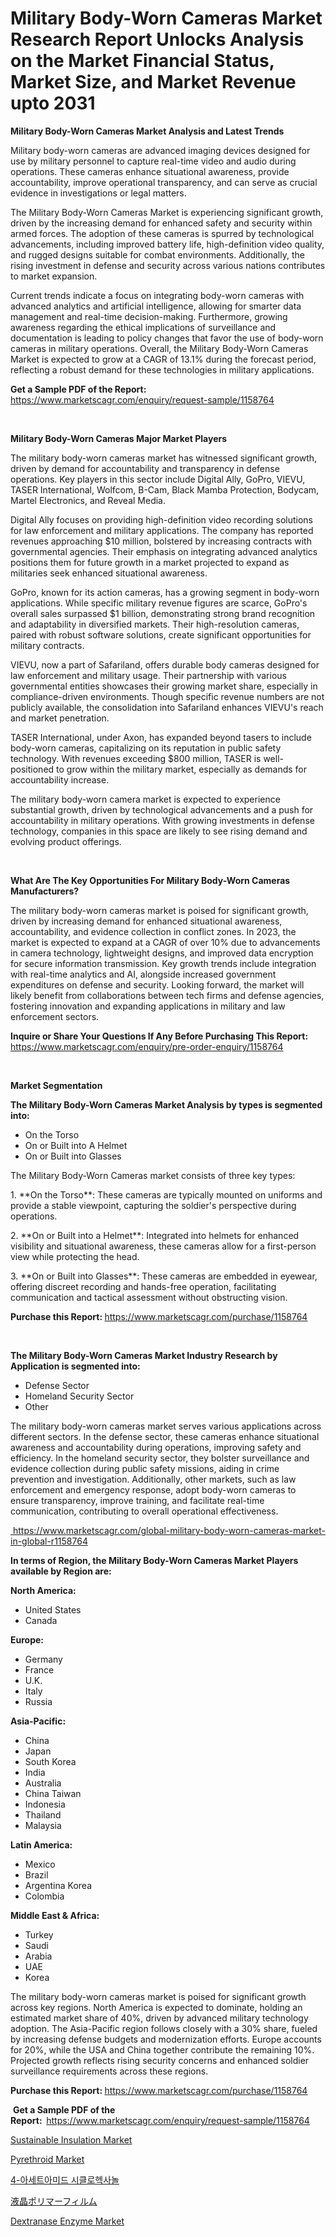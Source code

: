 <p><h1>Military Body-Worn Cameras Market Research Report Unlocks Analysis on the Market Financial Status, Market Size, and Market Revenue upto 2031</h1></p><p><strong>Military Body-Worn Cameras Market Analysis and Latest Trends</strong></p>
<p><p>Military body-worn cameras are advanced imaging devices designed for use by military personnel to capture real-time video and audio during operations. These cameras enhance situational awareness, provide accountability, improve operational transparency, and can serve as crucial evidence in investigations or legal matters.</p><p>The Military Body-Worn Cameras Market is experiencing significant growth, driven by the increasing demand for enhanced safety and security within armed forces. The adoption of these cameras is spurred by technological advancements, including improved battery life, high-definition video quality, and rugged designs suitable for combat environments. Additionally, the rising investment in defense and security across various nations contributes to market expansion.</p><p>Current trends indicate a focus on integrating body-worn cameras with advanced analytics and artificial intelligence, allowing for smarter data management and real-time decision-making. Furthermore, growing awareness regarding the ethical implications of surveillance and documentation is leading to policy changes that favor the use of body-worn cameras in military operations. Overall, the Military Body-Worn Cameras Market is expected to grow at a CAGR of 13.1% during the forecast period, reflecting a robust demand for these technologies in military applications.</p></p>
<p><strong>Get a Sample PDF of the Report:&nbsp;</strong> <a href="https://www.marketscagr.com/enquiry/request-sample/1158764">https://www.marketscagr.com/enquiry/request-sample/1158764</a></p>
<p>&nbsp;</p>
<p><strong>Military Body-Worn Cameras Major Market Players</strong></p>
<p><p>The military body-worn cameras market has witnessed significant growth, driven by demand for accountability and transparency in defense operations. Key players in this sector include Digital Ally, GoPro, VIEVU, TASER International, Wolfcom, B-Cam, Black Mamba Protection, Bodycam, Martel Electronics, and Reveal Media.</p><p>Digital Ally focuses on providing high-definition video recording solutions for law enforcement and military applications. The company has reported revenues approaching $10 million, bolstered by increasing contracts with governmental agencies. Their emphasis on integrating advanced analytics positions them for future growth in a market projected to expand as militaries seek enhanced situational awareness.</p><p>GoPro, known for its action cameras, has a growing segment in body-worn applications. While specific military revenue figures are scarce, GoPro's overall sales surpassed $1 billion, demonstrating strong brand recognition and adaptability in diversified markets. Their high-resolution cameras, paired with robust software solutions, create significant opportunities for military contracts.</p><p>VIEVU, now a part of Safariland, offers durable body cameras designed for law enforcement and military usage. Their partnership with various governmental entities showcases their growing market share, especially in compliance-driven environments. Though specific revenue numbers are not publicly available, the consolidation into Safariland enhances VIEVU's reach and market penetration.</p><p>TASER International, under Axon, has expanded beyond tasers to include body-worn cameras, capitalizing on its reputation in public safety technology. With revenues exceeding $800 million, TASER is well-positioned to grow within the military market, especially as demands for accountability increase.</p><p>The military body-worn camera market is expected to experience substantial growth, driven by technological advancements and a push for accountability in military operations. With growing investments in defense technology, companies in this space are likely to see rising demand and evolving product offerings.</p></p>
<p>&nbsp;</p>
<p><strong>What Are The Key Opportunities For Military Body-Worn Cameras Manufacturers?</strong></p>
<p><p>The military body-worn cameras market is poised for significant growth, driven by increasing demand for enhanced situational awareness, accountability, and evidence collection in conflict zones. In 2023, the market is expected to expand at a CAGR of over 10% due to advancements in camera technology, lightweight designs, and improved data encryption for secure information transmission. Key growth trends include integration with real-time analytics and AI, alongside increased government expenditures on defense and security. Looking forward, the market will likely benefit from collaborations between tech firms and defense agencies, fostering innovation and expanding applications in military and law enforcement sectors.</p></p>
<p><strong>Inquire or Share Your Questions If Any Before Purchasing This Report:</strong> <a href="https://www.marketscagr.com/enquiry/pre-order-enquiry/1158764">https://www.marketscagr.com/enquiry/pre-order-enquiry/1158764</a></p>
<p>&nbsp;</p>
<p><strong>Market Segmentation</strong></p>
<p><strong>The Military Body-Worn Cameras Market Analysis by types is segmented into:</strong></p>
<p><ul><li>On the Torso</li><li>On or Built into A Helmet</li><li>On or Built into Glasses</li></ul></p>
<p><p>The Military Body-Worn Cameras market consists of three key types: </p><p>1. **On the Torso**: These cameras are typically mounted on uniforms and provide a stable viewpoint, capturing the soldier's perspective during operations.</p><p>2. **On or Built into a Helmet**: Integrated into helmets for enhanced visibility and situational awareness, these cameras allow for a first-person view while protecting the head.</p><p>3. **On or Built into Glasses**: These cameras are embedded in eyewear, offering discreet recording and hands-free operation, facilitating communication and tactical assessment without obstructing vision.</p></p>
<p><strong>Purchase this Report:&nbsp;</strong><a href="https://www.marketscagr.com/purchase/1158764">https://www.marketscagr.com/purchase/1158764</a></p>
<p>&nbsp;</p>
<p><strong>The Military Body-Worn Cameras Market Industry Research by Application is segmented into:</strong></p>
<p><ul><li>Defense Sector</li><li>Homeland Security Sector</li><li>Other</li></ul></p>
<p><p>The military body-worn cameras market serves various applications across different sectors. In the defense sector, these cameras enhance situational awareness and accountability during operations, improving safety and efficiency. In the homeland security sector, they bolster surveillance and evidence collection during public safety missions, aiding in crime prevention and investigation. Additionally, other markets, such as law enforcement and emergency response, adopt body-worn cameras to ensure transparency, improve training, and facilitate real-time communication, contributing to overall operational effectiveness.</p></p>
<p><a href="https://www.marketscagr.com/global-military-body-worn-cameras-market-in-global-r1158764">&nbsp;https://www.marketscagr.com/global-military-body-worn-cameras-market-in-global-r1158764</a></p>
<p><strong>In terms of Region, the Military Body-Worn Cameras Market Players available by Region are:</strong></p>
<p>
    <p> <strong> North America: </strong>
        <ul>
            <li>United States</li>
            <li>Canada</li>
        </ul>
        </p> 
    <p> <strong> Europe: </strong>
        <ul>
            <li>Germany</li>
            <li>France</li>
            <li>U.K.</li>
            <li>Italy</li>
            <li>Russia</li>
        </ul>
        </p> 
    <p> <strong> Asia-Pacific: </strong>
        <ul>
            <li>China</li>
            <li>Japan</li>
            <li>South Korea</li>
            <li>India</li>
            <li>Australia</li>
            <li>China Taiwan</li>
            <li>Indonesia</li>
            <li>Thailand</li>
            <li>Malaysia</li>
        </ul>
        </p> 
    <p> <strong> Latin America: </strong>
        <ul>
            <li>Mexico</li>
            <li>Brazil</li>
            <li>Argentina Korea</li>
            <li>Colombia</li>
        </ul>
        </p> 
    <p> <strong> Middle East & Africa: </strong>
        <ul>
            <li>Turkey</li>
            <li>Saudi</li>
            <li>Arabia</li>
            <li>UAE</li>
            <li>Korea</li>
        </ul>
    </p>
    </p>
<p><p>The military body-worn cameras market is poised for significant growth across key regions. North America is expected to dominate, holding an estimated market share of 40%, driven by advanced military technology adoption. The Asia-Pacific region follows closely with a 30% share, fueled by increasing defense budgets and modernization efforts. Europe accounts for 20%, while the USA and China together contribute the remaining 10%. Projected growth reflects rising security concerns and enhanced soldier surveillance requirements across these regions.</p></p>
<p><strong>Purchase this Report: </strong><a href="https://www.marketscagr.com/purchase/1158764">https://www.marketscagr.com/purchase/1158764</a></p>
<p>&nbsp;<strong>Get a Sample PDF of the Report:&nbsp;&nbsp;</strong><a href="https://www.marketscagr.com/enquiry/request-sample/1158764">https://www.marketscagr.com/enquiry/request-sample/1158764</a></p>
<p><strong></strong></p>
<p><p><a href="https://issuu.com/reportprime-2/docs/sustainable-insulation-market-size-_a95508b9bb4784">Sustainable Insulation Market</a></p><p><a href="https://www.linkedin.com/pulse/global-pyrethroid-market-opportunities-forecast-period-from-se9zc?trackingId=lNdEBqOITxKkq21GOB0IWQ%3D%3D">Pyrethroid Market</a></p><p><a href="https://medium.com/@kelliburton35/%EC%84%B8%EA%B3%84-4-acetamido-cyclohexanol-market-%EC%9D%80-2024%EC%97%90%EC%84%9C-2031%EB%A1%9C-%EC%97%B0%ED%8F%89%EA%B7%A0-%EC%A6%9D%EA%B0%80%EC%9C%A8%EC%9D%84-%EB%B3%B4%EC%9D%BC-%EA%B2%83%EC%9C%BC%EB%A1%9C-%EC%98%88%EC%83%81%EB%90%A9%EB%8B%88%EB%8B%A4-fcacff85ec2d">4-아세트아미드 시클로헥사놀</a></p><p><a href="https://medium.com/@gla8aaroyals/liquid-crystal-polymer-films-market-%E3%81%AE%E3%82%B0%E3%83%AD%E3%83%BC%E3%83%90%E3%83%AB%E5%B8%82%E5%A0%B4%E6%A6%82%E8%A6%81%E3%81%AF-%E4%B8%96%E7%95%8C%E3%81%8A%E3%82%88%E3%81%B3%E4%B8%BB%E8%A6%81%E5%B8%82%E5%A0%B4%E3%81%AB%E3%81%8A%E3%81%91%E3%82%8B%E6%A5%AD%E7%95%8C%E3%81%AB%E5%BD%B1%E9%9F%BF%E3%82%92%E4%B8%8E%E3%81%88%E3%82%8B%E4%B8%BB%E8%A6%81%E3%81%AA%E3%83%88%E3%83%AC%E3%83%B3%E3%83%89%E3%81%AB%E3%81%A4%E3%81%84%E3%81%A6-%E7%8B%AC%E8%87%AA%E3%81%AE%E8%A6%96%E7%82%B9%E3%82%92%E6%8F%90%E4%BE%9B%E3%81%97%E3%81%BE%E3%81%99-ff7d63840c55">液晶ポリマーフィルム</a></p><p><a href="https://issuu.com/reportprime-2/docs/dextranase-enzyme-market-size-2030._a7ed40b3d830ed">Dextranase Enzyme Market</a></p></p>